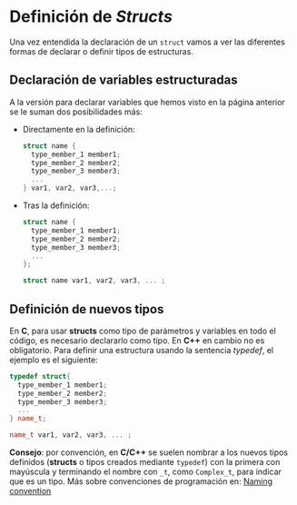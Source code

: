 # Definición de _Structs_

Una vez entendida la declaración de un `struct` vamos a ver las diferentes formas de declarar o definir tipos de estructuras.

## Declaración de variables estructuradas

A la versión para declarar variables que hemos visto en la página anterior se le suman dos posibilidades más:

* Directamente en la definición:
  ```cpp
  struct name {
    type_member_1 member1;
    type_member_2 member2;
    type_member_3 member3;
    ...
  } var1, var2, var3,...;
  ```
* Tras la definición:
  ```cpp
  struct name {
    type_member_1 member1;
    type_member_2 member2;
    type_member_3 member3;
    ...
  };
  
  struct name var1, var2, var3, ... ;
  ```

## Definición de nuevos tipos

En **C**, para usar **structs** como tipo de parámetros y variables en todo el código, es necesario declararlo como tipo. En **C++** en cambio no es obligatorio. Para definir una estructura usando la sentencia _typedef_, el ejemplo es el siguiente:
 
```cpp
typedef struct{
  type_member_1 member1;
  type_member_2 member2;
  type_member_3 member3;
  ...
} name_t;

name_t var1, var2, var3, ... ;
```

**Consejo**: por convención, en **C/C++** se suelen nombrar a los nuevos tipos definidos (**structs** o tipos creados mediante `typedef`) con la primera con mayúscula y terminando el nombre con `_t`, como `Complex_t`, para indicar que es un tipo. Más sobre convenciones de programación en: [Naming convention](https://en.wikipedia.org/wiki/Naming_convention_\(programming\))
